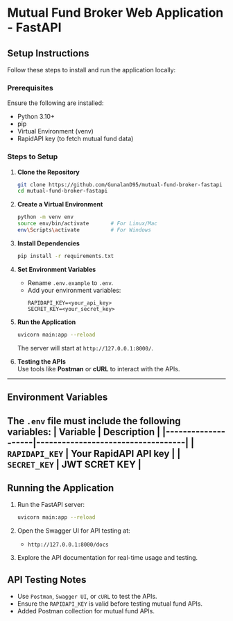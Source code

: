 # Mutual Fund Broker Web Application - FastAPI

## Setup Instructions  
Follow these steps to install and run the application locally:

### Prerequisites  
Ensure the following are installed:
- Python 3.10+
- pip
- Virtual Environment (venv)
- RapidAPI key (to fetch mutual fund data)

### Steps to Setup  
1. **Clone the Repository**
   ```bash
   git clone https://github.com/GunalanD95/mutual-fund-broker-fastapi
   cd mutual-fund-broker-fastapi
   ```

2. **Create a Virtual Environment**
   ```bash
   python -m venv env
   source env/bin/activate       # For Linux/Mac
   env\Scripts\activate          # For Windows
   ```

3. **Install Dependencies**
   ```bash
   pip install -r requirements.txt
   ```

4. **Set Environment Variables**
   - Rename `.env.example` to `.env`.
   - Add your environment variables:
     ```env
     RAPIDAPI_KEY=<your_api_key>
     SECRET_KEY=<your_secret_key>
     ```

5. **Run the Application**
   ```bash
   uvicorn main:app --reload
   ```
   The server will start at `http://127.0.0.1:8000/`.

6. **Testing the APIs**  
   Use tools like **Postman** or **cURL** to interact with the APIs.

---

## Environment Variables  
The `.env` file must include the following variables:
| Variable           | Description                       |
|--------------------|-----------------------------------|
| `RAPIDAPI_KEY`     | Your RapidAPI API key             |
| `SECRET_KEY`       | JWT SCRET KEY                     |
---------------------------------------------------------
## Running the Application  
1. Run the FastAPI server:
   ```bash
   uvicorn main:app --reload
   ```
2. Open the Swagger UI for API testing at:
   - `http://127.0.0.1:8000/docs`
   
3. Explore the API documentation for real-time usage and testing.


## API Testing Notes  
- Use `Postman`, `Swagger UI`, or `cURL` to test the APIs.
- Ensure the `RAPIDAPI_KEY` is valid before testing mutual fund APIs.
- Added Postman collection for mutual fund APIs.


